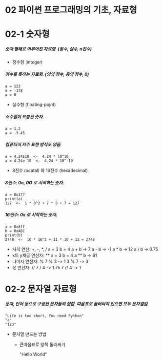 02 파이썬 프로그래밍의 기초, 자료형
=================================

02-1 숫자형
===========
##### 숫자 형태로 이루어진 자료형. (정수, 실수, n진수)
* 정수형 (integer)
##### 정수를 뜻하는 자료형. (양의 정수, 음의 정수, 0)
    a = 123
    a = -178
    a = 0
* 실수형 (floating-pojnt)
##### 소수점이 포함된 숫자.
    a = 1.2
    a = -3.45
##### 컴퓨터식 지수 표현 방식도 있음.
    a = 4.24E10  <-  4.24 * 10^10
    a = 4.24e-10  <-  4.24 * 10^-10
* 8진수 (ocatal) 와 16진수 (hexadecimal)
##### 8진수: 0o, 0O 로 시작하는 숫자.
    a = 0o177
    print(a)
    127  <-  1 * 8^2 + 7 * 8 + 7 = 127
##### 16진수: 0x 로 시작하는 숫자.
    a = 0x8ff
    b = 0xABC
    print(b)
    2748  <-  10 * 16^2 + 11 * 16 + 12 = 2748
* 사칙 연산: +, -, *, /
    a = 3
    b = 4
    a + b  ->  7
    a - b  ->  -1
    a * b  ->  12
    a / b  ->  0.75
* x의 y제곱 연산자: **
    a = 3
    b = 4
    a ** b  ->  81
* 나머지 연산자: %
    7 % 3  ->  1
    3 % 7  ->  3
* 몫 연산자: //
    7 / 4  -> 1.75
    7 // 4  ->  1

02-2 문자열 자료형
==================
##### 문자, 단어 등으로 구성된 문자들의 집합. 따옴표로 둘러싸여 있으면 모두 문자열임.
    "Life is too short, You need Python"
    "a"
    "123"
* 문자열 만드는 방법
    * 큰따옴표로 양쪽 둘러싸기
      
        "Hello World"
